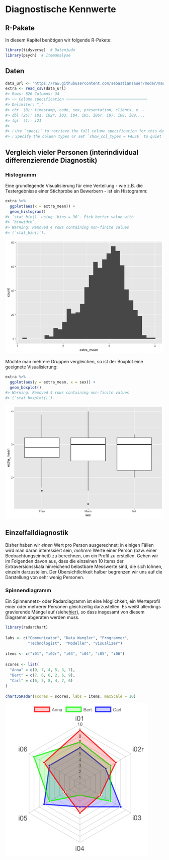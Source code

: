 
# Diagnostische Kennwerte



## R-Pakete


In diesem Kapitel benötigen wir folgende R-Pakete:



```r
library(tidyverse)  # Datenjudo
library(psych)  # Itemanalyse
```







## Daten



```r
data_url <- "https://raw.githubusercontent.com/sebastiansauer/modar/master/datasets/extra.csv"
extra <- read_csv(data_url)
#> Rows: 826 Columns: 34
#> ── Column specification ────────────────────────────────────
#> Delimiter: ","
#> chr  (8): timestamp, code, sex, presentation, clients, e...
#> dbl (25): i01, i02r, i03, i04, i05, i06r, i07, i08, i09,...
#> lgl  (1): i21
#> 
#> ℹ Use `spec()` to retrieve the full column specification for this data.
#> ℹ Specify the column types or set `show_col_types = FALSE` to quiet this message.
```




## Vergleich vieler Personen (interindividual differenzierende Diagnostik)


### Histogramm

Eine grundlegende Visualisierung für eine Verteilung - wie z.B. die Testergebnisse einer Stichprobe an Bewerbern - ist ein Histogramm:


```r
extra %>% 
  ggplot(aes(x = extra_mean)) +
  geom_histogram()
#> `stat_bin()` using `bins = 30`. Pick better value with
#> `binwidth`.
#> Warning: Removed 4 rows containing non-finite values
#> (`stat_bin()`).
```

<img src="050-Diagnostik_files/figure-html/unnamed-chunk-3-1.png" width="672" />


Möchte man mehrere Gruppen vergleichen, so ist der Boxplot eine geeignete Visualisierung:


```r
extra %>% 
  ggplot(aes(y = extra_mean, x = sex)) +
  geom_boxplot()
#> Warning: Removed 4 rows containing non-finite values
#> (`stat_boxplot()`).
```

<img src="050-Diagnostik_files/figure-html/unnamed-chunk-4-1.png" width="672" />


<!-- Eine Variante, etwas aufgebügelt: -->


<!-- ```{r} -->
<!-- extra %>%  -->
<!--   mutate(sex = factor(sex)) %>%  -->
<!--   ggbetweenstats(data = extra, -->
<!--   x = sex,  -->
<!--   y = extra_mean -->
<!-- ) -->
<!-- ``` -->

<!-- Hier werden noch einige (Test-)statistiken angegeben. -->

<!-- ### Dotplot -->

<!-- Ein häufiges Szenario in der Diagnostik ist die vergleichende Analyse einer Reihe von Personen z.B. Bewerbern. Bringen wir die Gesamtwerte einer Auswahl von Personen in ein Diagramm. Ein "Dotplot" ist dazu eine interessante Möglichkeit: -->


<!-- ```{r fig.asp = 1} -->
<!-- extra %>% -->
<!--   slice_head(n=5) %>% -->
<!-- ggdotplotstats( -->
<!--   y = code, -->
<!--   x = extra_mean -->
<!-- ) -->
<!-- ``` -->



##  Einzelfalldiagnostik


Bisher haben wir *einen* Wert pro Person ausgerechnet; 
in einigen Fällen wird man daran interessiert sein, *mehrere* Werte einer Person (bzw. einer Beobachtungseinheit) zu berechnen, um ein Profil zu erstellen. 
Gehen wir im Folgenden davon aus, dass die einzelnen 10 Items der Extraversionsskala hinreichend belastbare Messwerte sind, 
die sich lohnen, einzeln darzustellen. 
Der Übersichtlichkeit halber begrenzen wir uns auf die Darstellung von sehr wenig Personen.


### Spinnendiagramm


Ein Spinnennetz- oder Radardiagramm ist eine Möglichkeit, 
ein Werteprofil einer oder mehrerer Personen gleichzeitig darzustellen. 
Es weißt allerdings gravierende Mängel auf (siehe[hier](https://rpubs.com/Xtophe/268920)), 
so dass insgesamt von diesem Diagramm abgeraten werden muss.




```r
library(radarchart)

labs <- c("Communicator", "Data Wangler", "Programmer",
          "Technologist",  "Modeller", "Visualizer")

items <- c("i01", "i02r", "i03", "i04", "i05", "i06")

scores <- list(
  "Anna" = c(9, 7, 4, 5, 3, 7),
  "Bert" = c(7, 6, 6, 2, 6, 9),
  "Carl" = c(6, 5, 8, 4, 7, 6)
)

chartJSRadar(scores = scores, labs = items, maxScale = 10)
```


<img src="img/radar.png" width="455" />
